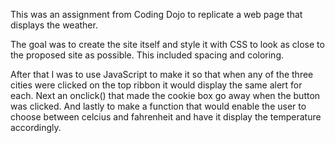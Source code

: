 This was an assignment from Coding Dojo to replicate a web page that displays the weather. 

The goal was to create the site itself and style it with CSS to look as close to the proposed site as possible. This included spacing and coloring. 

After that I was to use JavaScript to make it so that when any of the three cities were clicked on the top ribbon it would display the same alert for each. Next an onclick() that made the cookie box go away when the button was clicked. And lastly to make a function that would enable the user to choose between celcius and fahrenheit and have it display the temperature accordingly. 